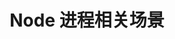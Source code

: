 ---
title: "Node 进程相关场景"
linkTitle: "Node 进程相关场景"
weight: 4
type: docs
description: > 
    Kubernetes node 进程相关场景
---